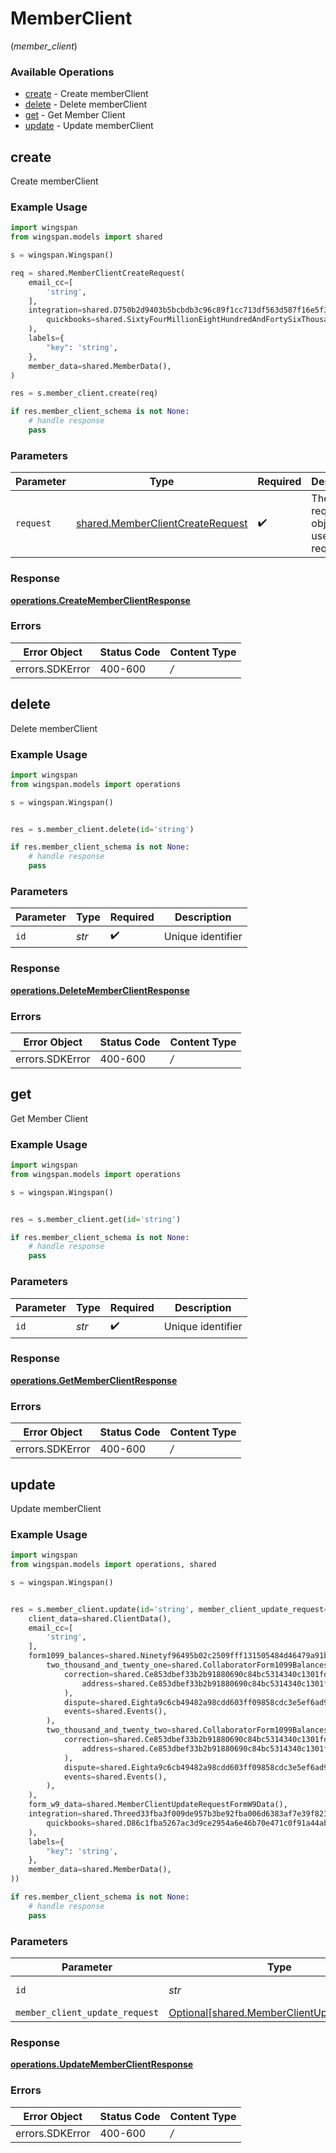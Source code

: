 # MemberClient
(*member_client*)

### Available Operations

* [create](#create) - Create memberClient
* [delete](#delete) - Delete memberClient
* [get](#get) - Get Member Client
* [update](#update) - Update memberClient

## create

Create memberClient

### Example Usage

```python
import wingspan
from wingspan.models import shared

s = wingspan.Wingspan()

req = shared.MemberClientCreateRequest(
    email_cc=[
        'string',
    ],
    integration=shared.D750b2d9403b5bcbdb3c96c89f1cc713df563d587f16e5f39f5ab546c08a20a0(
        quickbooks=shared.SixtyFourMillionEightHundredAndFortySixThousandOneHundredAndThirtySixa354aa510825c1f23c3a978f4c816d8d4184311e7294a570f73727dc(),
    ),
    labels={
        "key": 'string',
    },
    member_data=shared.MemberData(),
)

res = s.member_client.create(req)

if res.member_client_schema is not None:
    # handle response
    pass
```

### Parameters

| Parameter                                                                            | Type                                                                                 | Required                                                                             | Description                                                                          |
| ------------------------------------------------------------------------------------ | ------------------------------------------------------------------------------------ | ------------------------------------------------------------------------------------ | ------------------------------------------------------------------------------------ |
| `request`                                                                            | [shared.MemberClientCreateRequest](../../models/shared/memberclientcreaterequest.md) | :heavy_check_mark:                                                                   | The request object to use for the request.                                           |


### Response

**[operations.CreateMemberClientResponse](../../models/operations/creatememberclientresponse.md)**
### Errors

| Error Object    | Status Code     | Content Type    |
| --------------- | --------------- | --------------- |
| errors.SDKError | 400-600         | */*             |

## delete

Delete memberClient

### Example Usage

```python
import wingspan
from wingspan.models import operations

s = wingspan.Wingspan()


res = s.member_client.delete(id='string')

if res.member_client_schema is not None:
    # handle response
    pass
```

### Parameters

| Parameter          | Type               | Required           | Description        |
| ------------------ | ------------------ | ------------------ | ------------------ |
| `id`               | *str*              | :heavy_check_mark: | Unique identifier  |


### Response

**[operations.DeleteMemberClientResponse](../../models/operations/deletememberclientresponse.md)**
### Errors

| Error Object    | Status Code     | Content Type    |
| --------------- | --------------- | --------------- |
| errors.SDKError | 400-600         | */*             |

## get

Get Member Client

### Example Usage

```python
import wingspan
from wingspan.models import operations

s = wingspan.Wingspan()


res = s.member_client.get(id='string')

if res.member_client_schema is not None:
    # handle response
    pass
```

### Parameters

| Parameter          | Type               | Required           | Description        |
| ------------------ | ------------------ | ------------------ | ------------------ |
| `id`               | *str*              | :heavy_check_mark: | Unique identifier  |


### Response

**[operations.GetMemberClientResponse](../../models/operations/getmemberclientresponse.md)**
### Errors

| Error Object    | Status Code     | Content Type    |
| --------------- | --------------- | --------------- |
| errors.SDKError | 400-600         | */*             |

## update

Update memberClient

### Example Usage

```python
import wingspan
from wingspan.models import operations, shared

s = wingspan.Wingspan()


res = s.member_client.update(id='string', member_client_update_request=shared.MemberClientUpdateRequest(
    client_data=shared.ClientData(),
    email_cc=[
        'string',
    ],
    form1099_balances=shared.Ninetyf96495b02c2509fff131505484d46479a91b7d23ed2b0f438ca117d0bccad7(
        two_thousand_and_twenty_one=shared.CollaboratorForm1099BalancesUpdateRequest(
            correction=shared.Ce853dbef33b2b91880690c84bc5314340c1301fd7b3503dd6ce79c844e2a481(
                address=shared.Ce853dbef33b2b91880690c84bc5314340c1301fd7b3503dd6ce79c844e2a481Address(),
            ),
            dispute=shared.Eighta9c6cb49482a98cdd603ff09858cdc3e5ef6ad9807c876c4161d925a96694a5(),
            events=shared.Events(),
        ),
        two_thousand_and_twenty_two=shared.CollaboratorForm1099BalancesUpdateRequest(
            correction=shared.Ce853dbef33b2b91880690c84bc5314340c1301fd7b3503dd6ce79c844e2a481(
                address=shared.Ce853dbef33b2b91880690c84bc5314340c1301fd7b3503dd6ce79c844e2a481Address(),
            ),
            dispute=shared.Eighta9c6cb49482a98cdd603ff09858cdc3e5ef6ad9807c876c4161d925a96694a5(),
            events=shared.Events(),
        ),
    ),
    form_w9_data=shared.MemberClientUpdateRequestFormW9Data(),
    integration=shared.Threed33fba3f009de957b3be92fba006d6383af7e39f823cc1fd213506f6205100f(
        quickbooks=shared.D86c1fba5267ac3d9ce2954a6e46b70e471c0f91a44abbe94565ae50e6e9e863(),
    ),
    labels={
        "key": 'string',
    },
    member_data=shared.MemberData(),
))

if res.member_client_schema is not None:
    # handle response
    pass
```

### Parameters

| Parameter                                                                                      | Type                                                                                           | Required                                                                                       | Description                                                                                    |
| ---------------------------------------------------------------------------------------------- | ---------------------------------------------------------------------------------------------- | ---------------------------------------------------------------------------------------------- | ---------------------------------------------------------------------------------------------- |
| `id`                                                                                           | *str*                                                                                          | :heavy_check_mark:                                                                             | Unique identifier                                                                              |
| `member_client_update_request`                                                                 | [Optional[shared.MemberClientUpdateRequest]](../../models/shared/memberclientupdaterequest.md) | :heavy_minus_sign:                                                                             | N/A                                                                                            |


### Response

**[operations.UpdateMemberClientResponse](../../models/operations/updatememberclientresponse.md)**
### Errors

| Error Object    | Status Code     | Content Type    |
| --------------- | --------------- | --------------- |
| errors.SDKError | 400-600         | */*             |
